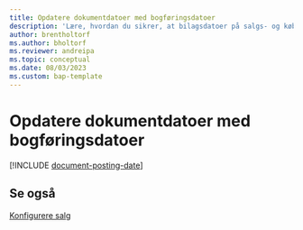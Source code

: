 ```yaml
---
title: Opdatere dokumentdatoer med bogføringsdatoer
description: 'Lære, hvordan du sikrer, at bilagsdatoer på salgs- og købsdokumenter stemmer overens med bogføringsdatoerne.'
author: brentholtorf
ms.author: bholtorf
ms.reviewer: andreipa
ms.topic: conceptual
ms.date: 08/03/2023
ms.custom: bap-template
---
```


# <a name="updating-document-dates-with-posting-dates"></a>Opdatere dokumentdatoer med bogføringsdatoer

[!INCLUDE [document-posting-date](includes/document-posting-date.md)]

## <a name="see-also"></a>Se også

[Konfigurere salg](sales-setup-sales.md)
